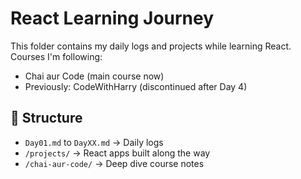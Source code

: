 # React Learning Journey

This folder contains my daily logs and projects while learning React.  
Courses I'm following:
- Chai aur Code (main course now)
- Previously: CodeWithHarry (discontinued after Day 4)

## 📁 Structure
- `Day01.md` to `DayXX.md` → Daily logs
- `/projects/` → React apps built along the way
- `/chai-aur-code/` → Deep dive course notes